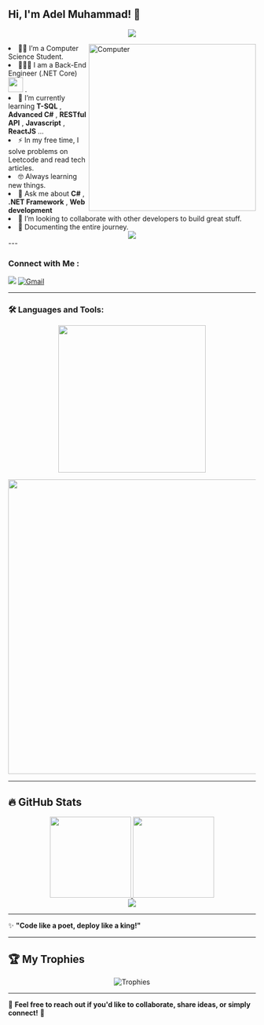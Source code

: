 
<h2> Hi, I'm Adel Muhammad! 👋</h2>

<!-- Typing SVG by DenverCoder1 - https://github.com/DenverCoder1/readme-typing-svg -->
<p align="center">
  <a href="https://github.com/DenverCoder1/readme-typing-svg"><img src="https://readme-typing-svg.herokuapp.com/?lines=Software%20Engineer;Back-End%20Developer👨🏻‍💻;Always%20learning%20new%20things&font=Fira%20Code&center=true&width=440&height=45&color=2F81F7&vCenter=true&size=22"></a>
</p> 
<img src="https://github.com/lambiengcode/lambiengcode/blob/main/gif/dash.gif?raw=true" width="340px" align="right" alt="Computer">
<p
  
- 👨‍🎓 I’m a Computer Science Student.
- 👨🏻‍💻 I am a Back-End Engineer (.NET Core) <img src="https://media.giphy.com/media/WUlplcMpOCEmTGBtBW/giphy.gif" width="30"> .
- 🌱 I’m currently learning   **T-SQL** , **Advanced C#** , **RESTful API** ,  **Javascript** , **ReactJS** ...
- :zap: In my free time, I solve problems on Leetcode and read tech articles.
- 🤓 Always learning new things.
- 💬 Ask me about **C#** , **.NET Framework** , **Web development**
- 🤝 I’m looking to collaborate with other developers to build great stuff.
- 📄 Documenting the entire journey.

<div align="center">
    <img src="https://user-images.githubusercontent.com/73097560/115834477-dbab4500-a447-11eb-908a-139a6edaec5c.gif" />
</div>
---


### Connect with Me :
<a href="https://www.linkedin.com/in/adel-mohamed23" target="_blank"><img src="https://img.shields.io/badge/-Adel%20Muhammad-0077B5?style=for-the-badge&logo=Linkedin&logoColor=white"/></a>
[![Gmail](https://img.shields.io/badge/Gmail-D14836?style=for-the-badge&logo=gmail&logoColor=white&link=mailto:eslamshaban060@gmail.com)](mailto:adelmuhammad.r@gmail.com)


---

### 🛠️ Languages and Tools:

<p align="center">
  <img src="https://user-images.githubusercontent.com/77529535/104816402-097a5f80-5843-11eb-9d83-deadb3bb212c.gif?raw=true" width="300" />
</p>

<p align="center">
  <img width="600px" src="https://skillicons.dev/icons?i=html,css,js,react,cpp,cs,dotnet,git,vscode,visualstudio&perline=12" />
</p>

---

## 🔥 GitHub Stats

<div align="center">
  <a href="https://github.com/AdelMuhammad-23">
    <img height="165" src="https://github-readme-stats.vercel.app/api?username=AdelMuhammad-23&show_icons=true&theme=radical&hide_title=true&border_radius=20" />
  </a>
  <a href="https://github.com/AdelMuhammad-23">
    <img height="165" src="https://github-readme-streak-stats.herokuapp.com?user=AdelMuhammad-23&theme=radical&border_radius=20" />
  </a>
</div>

<div align="center">
  <a href="https://github.com/AdelMuhammad-23">
    <img src="https://github-readme-stats.vercel.app/api/top-langs/?username=AdelMuhammad-23&layout=compact&theme=radical&hide_title=true&border_radius=20" />
  </a>
</div>

---

✨ **"Code like a poet, deploy like a king!"**

---

## 🏆 My Trophies

<div align="center">
  <img src="https://github-profile-trophy.vercel.app/?username=AdelMuhammad-23&theme=radical&no-frame=false&no-bg=true&margin-w=6&column=5&row=1" alt="Trophies" />
</div>

---

💬 **Feel free to reach out if you'd like to collaborate, share ideas, or simply connect!** 🚀
